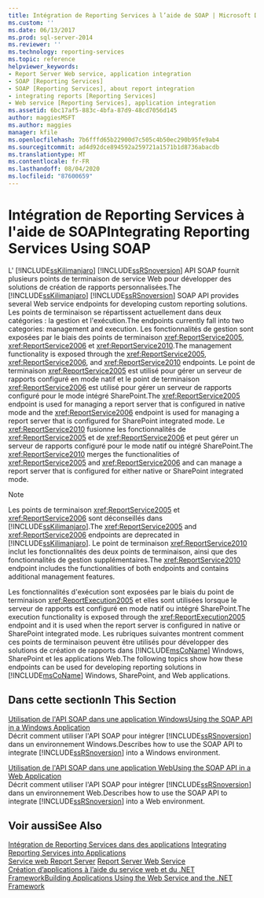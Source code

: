 ```yaml
---
title: Intégration de Reporting Services à l’aide de SOAP | Microsoft Docs
ms.custom: ''
ms.date: 06/13/2017
ms.prod: sql-server-2014
ms.reviewer: ''
ms.technology: reporting-services
ms.topic: reference
helpviewer_keywords:
- Report Server Web service, application integration
- SOAP [Reporting Services]
- SOAP [Reporting Services], about report integration
- integrating reports [Reporting Services]
- Web service [Reporting Services], application integration
ms.assetid: 6bc17af5-883c-4bfa-87d9-48cd7056d145
author: maggiesMSFT
ms.author: maggies
manager: kfile
ms.openlocfilehash: 7b6fffd65b22900d7c505c4b50ec290b95fe9ab4
ms.sourcegitcommit: ad4d92dce894592a259721a1571b1d8736abacdb
ms.translationtype: MT
ms.contentlocale: fr-FR
ms.lasthandoff: 08/04/2020
ms.locfileid: "87600659"
---
```

# <a name="integrating-reporting-services-using-soap"></a><span data-ttu-id="8aac0-102">Intégration de Reporting Services à l'aide de SOAP</span><span class="sxs-lookup"><span data-stu-id="8aac0-102">Integrating Reporting Services Using SOAP</span></span>
  <span data-ttu-id="8aac0-103">L' [!INCLUDE[ssKilimanjaro](../../includes/sskilimanjaro-md.md)] [!INCLUDE[ssRSnoversion](../../includes/ssrsnoversion-md.md)] API SOAP fournit plusieurs points de terminaison de service Web pour développer des solutions de création de rapports personnalisées.</span><span class="sxs-lookup"><span data-stu-id="8aac0-103">The [!INCLUDE[ssKilimanjaro](../../includes/sskilimanjaro-md.md)] [!INCLUDE[ssRSnoversion](../../includes/ssrsnoversion-md.md)] SOAP API provides several Web service endpoints for developing custom reporting solutions.</span></span> <span data-ttu-id="8aac0-104">Les points de terminaison se répartissent actuellement dans deux catégories : la gestion et l'exécution.</span><span class="sxs-lookup"><span data-stu-id="8aac0-104">The endpoints currently fall into two categories: management and execution.</span></span> <span data-ttu-id="8aac0-105">Les fonctionnalités de gestion sont exposées par le biais des points de terminaison <xref:ReportService2005>, <xref:ReportService2006> et <xref:ReportService2010>.</span><span class="sxs-lookup"><span data-stu-id="8aac0-105">The management functionality is exposed through the <xref:ReportService2005>, <xref:ReportService2006>, and <xref:ReportService2010> endpoints.</span></span> <span data-ttu-id="8aac0-106">Le point de terminaison <xref:ReportService2005> est utilisé pour gérer un serveur de rapports configuré en mode natif et le point de terminaison <xref:ReportService2006> est utilisé pour gérer un serveur de rapports configuré pour le mode intégré SharePoint.</span><span class="sxs-lookup"><span data-stu-id="8aac0-106">The <xref:ReportService2005> endpoint is used for managing a report server that is configured in native mode and the <xref:ReportService2006> endpoint is used for managing a report server that is configured for SharePoint integrated mode.</span></span> <span data-ttu-id="8aac0-107">Le <xref:ReportService2010> fusionne les fonctionnalités de <xref:ReportService2005> et de <xref:ReportService2006> et peut gérer un serveur de rapports configuré pour le mode natif ou intégré SharePoint.</span><span class="sxs-lookup"><span data-stu-id="8aac0-107">The <xref:ReportService2010> merges the functionalities of <xref:ReportService2005> and <xref:ReportService2006> and can manage a report server that is configured for either native or SharePoint integrated mode.</span></span>  
  
> [!NOTE]  
>  <span data-ttu-id="8aac0-108">Les points de terminaison <xref:ReportService2005> et <xref:ReportService2006> sont déconseillés dans [!INCLUDE[ssKilimanjaro](../../includes/sskilimanjaro-md.md)].</span><span class="sxs-lookup"><span data-stu-id="8aac0-108">The <xref:ReportService2005> and <xref:ReportService2006> endpoints are deprecated in [!INCLUDE[ssKilimanjaro](../../includes/sskilimanjaro-md.md)].</span></span> <span data-ttu-id="8aac0-109">Le point de terminaison <xref:ReportService2010> inclut les fonctionnalités des deux points de terminaison, ainsi que des fonctionnalités de gestion supplémentaires.</span><span class="sxs-lookup"><span data-stu-id="8aac0-109">The <xref:ReportService2010> endpoint includes the functionalities of both endpoints and contains additional management features.</span></span>  
  
 <span data-ttu-id="8aac0-110">Les fonctionnalités d'exécution sont exposées par le biais du point de terminaison <xref:ReportExecution2005> et elles sont utilisées lorsque le serveur de rapports est configuré en mode natif ou intégré SharePoint.</span><span class="sxs-lookup"><span data-stu-id="8aac0-110">The execution functionality is exposed through the <xref:ReportExecution2005> endpoint and it is used when the report server is configured in native or SharePoint integrated mode.</span></span> <span data-ttu-id="8aac0-111">Les rubriques suivantes montrent comment ces points de terminaison peuvent être utilisés pour développer des solutions de création de rapports dans [!INCLUDE[msCoName](../../includes/msconame-md.md)] Windows, SharePoint et les applications Web.</span><span class="sxs-lookup"><span data-stu-id="8aac0-111">The following topics show how these endpoints can be used for developing reporting solutions in [!INCLUDE[msCoName](../../includes/msconame-md.md)] Windows, SharePoint, and Web applications.</span></span>  
  
## <a name="in-this-section"></a><span data-ttu-id="8aac0-112">Dans cette section</span><span class="sxs-lookup"><span data-stu-id="8aac0-112">In This Section</span></span>  
 [<span data-ttu-id="8aac0-113">Utilisation de l'API SOAP dans une application Windows</span><span class="sxs-lookup"><span data-stu-id="8aac0-113">Using the SOAP API in a Windows Application</span></span>](integrating-reporting-services-using-soap-windows-application.md)  
 <span data-ttu-id="8aac0-114">Décrit comment utiliser l'API SOAP pour intégrer [!INCLUDE[ssRSnoversion](../../includes/ssrsnoversion-md.md)] dans un environnement Windows.</span><span class="sxs-lookup"><span data-stu-id="8aac0-114">Describes how to use the SOAP API to integrate [!INCLUDE[ssRSnoversion](../../includes/ssrsnoversion-md.md)] into a Windows environment.</span></span>  
  
 [<span data-ttu-id="8aac0-115">Utilisation de l'API SOAP dans une application Web</span><span class="sxs-lookup"><span data-stu-id="8aac0-115">Using the SOAP API in a Web Application</span></span>](integrating-reporting-services-using-soap-web-application.md)  
 <span data-ttu-id="8aac0-116">Décrit comment utiliser l'API SOAP pour intégrer [!INCLUDE[ssRSnoversion](../../includes/ssrsnoversion-md.md)] dans un environnement Web.</span><span class="sxs-lookup"><span data-stu-id="8aac0-116">Describes how to use the SOAP API to integrate [!INCLUDE[ssRSnoversion](../../includes/ssrsnoversion-md.md)] into a Web environment.</span></span>  
  
## <a name="see-also"></a><span data-ttu-id="8aac0-117">Voir aussi</span><span class="sxs-lookup"><span data-stu-id="8aac0-117">See Also</span></span>  
 <span data-ttu-id="8aac0-118">[Intégration de Reporting Services dans des applications](../application-integration/integrating-reporting-services-into-applications.md) </span><span class="sxs-lookup"><span data-stu-id="8aac0-118">[Integrating Reporting Services into Applications](../application-integration/integrating-reporting-services-into-applications.md) </span></span>  
 <span data-ttu-id="8aac0-119">[Service web Report Server](../report-server-web-service/report-server-web-service.md) </span><span class="sxs-lookup"><span data-stu-id="8aac0-119">[Report Server Web Service](../report-server-web-service/report-server-web-service.md) </span></span>  
 [<span data-ttu-id="8aac0-120">Création d’applications à l’aide du service web et du .NET Framework</span><span class="sxs-lookup"><span data-stu-id="8aac0-120">Building Applications Using the Web Service and the .NET Framework</span></span>](../report-server-web-service/net-framework/building-applications-using-the-web-service-and-the-net-framework.md)  
  
  
